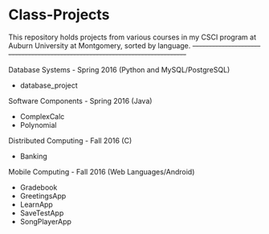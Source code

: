 # Class-Projects

This repository holds projects from various courses in my CSCI program at 
Auburn University at Montgomery, sorted by language.
~~----------------------------------------------------------------------------~~

Database Systems - Spring 2016 (Python and MySQL/PostgreSQL)
 - database_project

Software Components - Spring 2016 (Java)
 - ComplexCalc
 - Polynomial


Distributed Computing - Fall 2016 (C)
 - Banking

Mobile Computing - Fall 2016 (Web Languages/Android)
 - Gradebook
 - GreetingsApp
 - LearnApp
 - SaveTestApp
 - SongPlayerApp


